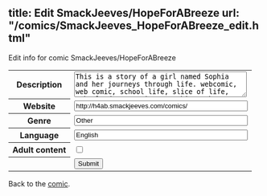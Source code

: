 title: Edit SmackJeeves/HopeForABreeze
url: "/comics/SmackJeeves_HopeForABreeze_edit.html"
---
Edit info for comic SmackJeeves/HopeForABreeze

<form name="comic" action="http://gaepostmail.appspot.com/comic/" method="post">
<table class="comicinfo">
<tr>
<th>Description</th><td><textarea name="description" cols="40" rows="3">This is a story of a girl named Sophia and her journeys through life. webcomic, web comic, school life, slice of life, school, drama, anime, autobiography, memoirs, manga, cartoon, comic</textarea></td>
</tr>
<tr>
<th>Website</th><td><input type="text" name="url" value="http://h4ab.smackjeeves.com/comics/" size="40"/></td>
</tr>
<tr>
<th>Genre</th><td><input type="text" name="genre" value="Other" size="40"/></td>
</tr>
<tr>
<th>Language</th><td><input type="text" name="language" value="English" size="40"/></td>
</tr>
<tr>
<th>Adult content</th><td><input type="checkbox" name="adult" value="adult" /></td>
</tr>
<tr>
<th></th><td>
<input type="hidden" name="comic" value="SmackJeeves_HopeForABreeze" />
<input type="submit" name="submit" value="Submit" />
</td>
</tr>
</table>
</form>

Back to the [comic](SmackJeeves_HopeForABreeze.html).
